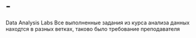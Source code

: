 # -
Data Analysis Labs
Все выполненные задания из курса анализа данных находтся в разных ветках, таково было требование преподавателя
